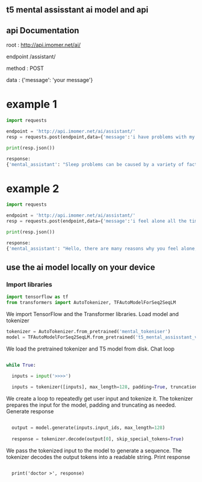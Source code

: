 
## t5 mental assisstant ai model and api

## api Documentation
root : http://api.imomer.net/ai/
 
endpoint /assistant/

 method : POST
 
 data : {'message': 'your message'}

 # example 1
```python
import requests

endpoint = 'http://api.imomer.net/ai/assistant/'
resp = requests.post(endpoint,data={'message':'i have problems with my sleep'})

print(resp.json())

```
```python
response:
{'mental_assistant': "Sleep problems can be caused by a variety of factors, including stress, anxiety, and medical conditions. Let's explore your sleep habits and see if there are any underlying causes. Have you considered seeking professional help or seeking out a sleep specialist?", 'NOTE': 'This model is currently in its early access phase and is actively undergoing training and development. As a result, it may not provide fully accurate or complete responses. Please exercise caution and consider the information generated by this model as provisional. We appreciate your patience and feedback as we work to improve its capabilities.'}
```

# example 2
```python
import requests

endpoint = 'http://api.imomer.net/ai/assistant/'
resp = requests.post(endpoint,data={'message':'i feel alone all the time and tired after studying for long time'})

print(resp.json())
```

```python
response:
{'mental_assistant': "Hello, there are many reasons why you feel alone, and many people feel less fatigued after studying for long time. First, let's explore why you feel alone after studying for long time and work on developing strategies to improve your self-esteem.", 'NOTE': 'This model is currently in its early access phase and is actively undergoing training and development. As a result, it may not provide fully accurate or complete responses. Please exercise caution and consider the information generated by this model as provisional. We appreciate your patience and feedback as we work to improve its capabilities.'}
```
## use the ai model locally on your device 
### Import libraries
```python
import tensorflow as tf
from transformers import AutoTokenizer, TFAutoModelForSeq2SeqLM
```
We import TensorFlow and the Transformer libraries.
Load model and tokenizer
```python
tokenizer = AutoTokenizer.from_pretrained('mental_tokeniser')
model = TFAutoModelForSeq2SeqLM.from_pretrained('t5_mental_assisstant_v5')
```
We load the pretrained tokenizer and T5 model from disk.
Chat loop
```python

while True:

  inputs = input('>>>>')
  
  inputs = tokenizer([inputs], max_length=128, padding=True, truncation=True, return_tensors='tf')
  ```
We create a loop to repeatedly get user input and tokenize it.
The tokenizer prepares the input for the model, padding and truncating as needed.
Generate response
```python

  output = model.generate(inputs.input_ids, max_length=128)
  
  response = tokenizer.decode(output[0], skip_special_tokens=True)
  ```
We pass the tokenized input to the model to generate a sequence.
The tokenizer decodes the output tokens into a readable string.
Print response
```pytho

  print('doctor >', response)
````
